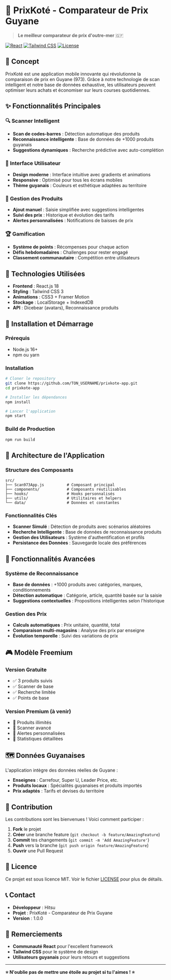 # 🏪 PrixKoté - Comparateur de Prix Guyane

> **Le meilleur comparateur de prix d'outre-mer** 🇬🇫

[![React](https://img.shields.io/badge/React-18.0.0-blue.svg)](https://reactjs.org/)
[![Tailwind CSS](https://img.shields.io/badge/Tailwind_CSS-3.0-blue.svg)](https://tailwindcss.com/)
[![License](https://img.shields.io/badge/License-MIT-green.svg)](LICENSE)

## 🎯 **Concept**

PrixKoté est une application mobile innovante qui révolutionne la comparaison de prix en Guyane (973). Grâce à notre technologie de scan intelligent et notre base de données exhaustive, les utilisateurs peuvent optimiser leurs achats et économiser sur leurs courses quotidiennes.

## ✨ **Fonctionnalités Principales**

### 🔍 **Scanner Intelligent**
- **Scan de codes-barres** : Détection automatique des produits
- **Reconnaissance intelligente** : Base de données de +1000 produits guyanais
- **Suggestions dynamiques** : Recherche prédictive avec auto-complétion

### 📱 **Interface Utilisateur**
- **Design moderne** : Interface intuitive avec gradients et animations
- **Responsive** : Optimisé pour tous les écrans mobiles
- **Thème guyanais** : Couleurs et esthétique adaptées au territoire

### 🛒 **Gestion des Produits**
- **Ajout manuel** : Saisie simplifiée avec suggestions intelligentes
- **Suivi des prix** : Historique et évolution des tarifs
- **Alertes personnalisées** : Notifications de baisses de prix

### 🏆 **Gamification**
- **Système de points** : Récompenses pour chaque action
- **Défis hebdomadaires** : Challenges pour rester engagé
- **Classement communautaire** : Compétition entre utilisateurs

## 🚀 **Technologies Utilisées**

- **Frontend** : React.js 18
- **Styling** : Tailwind CSS 3
- **Animations** : CSS3 + Framer Motion
- **Stockage** : LocalStorage + IndexedDB
- **API** : Dicebear (avatars), Reconnaissance produits

## 📱 **Installation et Démarrage**

### **Prérequis**
- Node.js 16+ 
- npm ou yarn

### **Installation**
```bash
# Cloner le repository
git clone https://github.com/TON_USERNAME/prixkote-app.git
cd prixkote-app

# Installer les dépendances
npm install

# Lancer l'application
npm start
```

### **Build de Production**
```bash
npm run build
```

## 🎨 **Architecture de l'Application**

### **Structure des Composants**
```
src/
├── Scan973App.js          # Composant principal
├── components/            # Composants réutilisables
├── hooks/                 # Hooks personnalisés
├── utils/                 # Utilitaires et helpers
└── data/                  # Données et constantes
```

### **Fonctionnalités Clés**
- **Scanner Simulé** : Détection de produits avec scénarios aléatoires
- **Recherche Intelligente** : Base de données de reconnaissance produits
- **Gestion des Utilisateurs** : Système d'authentification et profils
- **Persistance des Données** : Sauvegarde locale des préférences

## 🌟 **Fonctionnalités Avancées**

### **Système de Reconnaissance**
- **Base de données** : +1000 produits avec catégories, marques, conditionnements
- **Détection automatique** : Catégorie, article, quantité basée sur la saisie
- **Suggestions contextuelles** : Propositions intelligentes selon l'historique

### **Gestion des Prix**
- **Calculs automatiques** : Prix unitaire, quantité, total
- **Comparaison multi-magasins** : Analyse des prix par enseigne
- **Évolution temporelle** : Suivi des variations de prix

## 🎮 **Modèle Freemium**

### **Version Gratuite**
- ✅ 3 produits suivis
- ✅ Scanner de base
- ✅ Recherche limitée
- ✅ Points de base

### **Version Premium** (à venir)
- 🚀 Produits illimités
- 🚀 Scanner avancé
- 🚀 Alertes personnalisées
- 🚀 Statistiques détaillées

## 🗺️ **Données Guyanaises**

L'application intègre des données réelles de Guyane :
- **Enseignes** : Carrefour, Super U, Leader Price, etc.
- **Produits locaux** : Spécialités guyanaises et produits importés
- **Prix adaptés** : Tarifs et devises du territoire

## 🤝 **Contribution**

Les contributions sont les bienvenues ! Voici comment participer :

1. **Fork** le projet
2. **Créer** une branche feature (`git checkout -b feature/AmazingFeature`)
3. **Commit** tes changements (`git commit -m 'Add AmazingFeature'`)
4. **Push** vers la branche (`git push origin feature/AmazingFeature`)
5. **Ouvrir** une Pull Request

## 📄 **Licence**

Ce projet est sous licence MIT. Voir le fichier [LICENSE](LICENSE) pour plus de détails.

## 📞 **Contact**

- **Développeur** : Hitsu
- **Projet** : PrixKoté - Comparateur de Prix Guyane
- **Version** : 1.0.0

## 🙏 **Remerciements**

- **Communauté React** pour l'excellent framework
- **Tailwind CSS** pour le système de design
- **Utilisateurs guyanais** pour leurs retours et suggestions

---

**⭐ N'oublie pas de mettre une étoile au projet si tu l'aimes ! ⭐**
